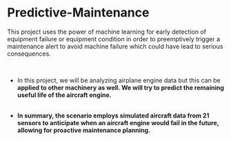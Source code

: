# Predictive-Maintenance
This project uses the power of machine learning for early detection of equipment failure or equipment condition in order to preemptively trigger a maintenance alert to avoid machine failure which could have lead to serious consequences.

</br> 

* In this project, we will be analyzing airplane engine data but this can be <b>applied to other machinery as well<b>. We will try to predict the remaining useful life of the aircraft engine.</br></br>

* In summary, the scenario employs simulated aircraft data from 21 sensors to anticipate when an aircraft engine would fail in the future, allowing for proactive maintenance planning.
